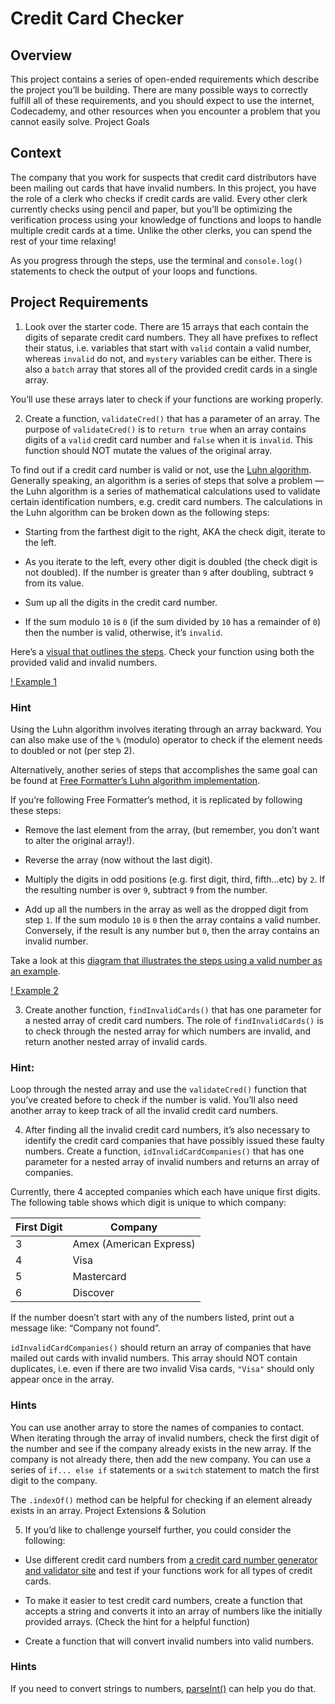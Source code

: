 # Credit Card Checker

## Overview
This project contains a series of open-ended requirements which describe the project you’ll be building. There are many possible ways to correctly fulfill all of these requirements, and you should expect to use the internet, Codecademy, and other resources when you encounter a problem that you cannot easily solve.
Project Goals

## Context
The company that you work for suspects that credit card distributors have been mailing out cards that have invalid numbers. In this project, you have the role of a clerk who checks if credit cards are valid. Every other clerk currently checks using pencil and paper, but you’ll be optimizing the verification process using your knowledge of functions and loops to handle multiple credit cards at a time. Unlike the other clerks, you can spend the rest of your time relaxing!

As you progress through the steps, use the terminal and `console.log()` statements to check the output of your loops and functions.

## Project Requirements

1. Look over the starter code. There are 15 arrays that each contain the digits of separate credit card numbers. They all have prefixes to reflect their status, i.e. variables that start with `valid` contain a valid number, whereas `invalid` do not, and `mystery` variables can be either. There is also a `batch` array that stores all of the provided credit cards in a single array.

You’ll use these arrays later to check if your functions are working properly.

2. Create a function, `validateCred()` that has a parameter of an array. The purpose of `validateCred()` is to `return true` when an array contains digits of a `valid` credit card number and `false` when it is `invalid`. This function should NOT mutate the values of the original array.

To find out if a credit card number is valid or not, use the [Luhn algorithm](https://en.wikipedia.org/wiki/Luhn_algorithm#Description). Generally speaking, an algorithm is a series of steps that solve a problem — the Luhn algorithm is a series of mathematical calculations used to validate certain identification numbers, e.g. credit card numbers. The calculations in the Luhn algorithm can be broken down as the following steps:

* Starting from the farthest digit to the right, AKA the check digit, iterate to the left.

* As you iterate to the left, every other digit is doubled (the check digit is not doubled). If the number is greater than `9` after doubling, subtract `9` from its value.

* Sum up all the digits in the credit card number.

* If the sum modulo `10` is `0` (if the sum divided by `10` has a remainder of `0`) then the number is valid, otherwise, it’s `invalid`.

Here’s a [visual that outlines the steps](https://content.codecademy.com/PRO/independent-practice-projects/credit-card-checker/diagrams/cc%20validator%20diagram%201.svg). Check your function using both the provided valid and invalid numbers.

[! Example 1](/example1.png)

### Hint

Using the Luhn algorithm involves iterating through an array backward. You can also make use of the `%` (modulo) operator to check if the element needs to doubled or not (per step 2).

Alternatively, another series of steps that accomplishes the same goal can be found at [Free Formatter’s Luhn algorithm implementation](https://www.freeformatter.com/credit-card-number-generator-validator.html#howToValidate).

If you’re following Free Formatter’s method, it is replicated by following these steps:

* Remove the last element from the array, (but remember, you don’t want to alter the original array!).

* Reverse the array (now without the last digit).

* Multiply the digits in odd positions (e.g. first digit, third, fifth…etc) by `2`. If the resulting number is over `9`, subtract `9` from the number.

* Add up all the numbers in the array as well as the dropped digit from step `1`. If the sum modulo `10` is `0` then the array contains a valid number. Conversely, if the result is any number but `0`, then the array contains an invalid number.

Take a look at this [diagram that illustrates the steps using a valid number as an example](https://content.codecademy.com/PRO/independent-practice-projects/credit-card-checker/diagrams/cc%20validator%20diagram%202.svg).

[! Example 2](/example2.png)

3. Create another function, `findInvalidCards()` that has one parameter for a nested array of credit card numbers. The role of `findInvalidCards()` is to check through the nested array for which numbers are invalid, and return another nested array of invalid cards.

### Hint:
Loop through the nested array and use the `validateCred()` function that you’ve created before to check if the number is valid. You’ll also need another array to keep track of all the invalid credit card numbers.

4. After finding all the invalid credit card numbers, it’s also necessary to identify the credit card companies that have possibly issued these faulty numbers. Create a function, `idInvalidCardCompanies()` that has one parameter for a nested array of invalid numbers and returns an array of companies.

Currently, there 4 accepted companies which each have unique first digits. The following table shows which digit is unique to which company:

| First Digit | Company                 |
|-------------|-------------------------|
| 3           | Amex (American Express) |
| 4           | Visa                    |
| 5           | Mastercard              |
| 6           | Discover                |

If the number doesn’t start with any of the numbers listed, print out a message like: “Company not found”.

`idInvalidCardCompanies()` should return an array of companies that have mailed out cards with invalid numbers. This array should NOT contain duplicates, i.e. even if there are two invalid Visa cards, `"Visa"` should only appear once in the array.

### Hints

You can use another array to store the names of companies to contact. When iterating through the array of invalid numbers, check the first digit of the number and see if the company already exists in the new array. If the company is not already there, then add the new company. You can use a series of `if... else if` statements or a `switch` statement to match the first digit to the company.

The `.indexOf()` method can be helpful for checking if an element already exists in an array.
Project Extensions & Solution

5. If you’d like to challenge yourself further, you could consider the following:

* Use different credit card numbers from [a credit card number generator and validator site](https://www.freeformatter.com/credit-card-number-generator-validator.html) and test if your functions work for all types of credit cards.

* To make it easier to test credit card numbers, create a function that accepts a string and converts it into an array of numbers like the initially provided arrays. (Check the hint for a helpful function)

* Create a function that will convert invalid numbers into valid numbers.


### Hints

If you need to convert strings to numbers, [parseInt()](https://developer.mozilla.org/en-US/docs/Web/JavaScript/Reference/Global_Objects/parseInt) can help you do that.
